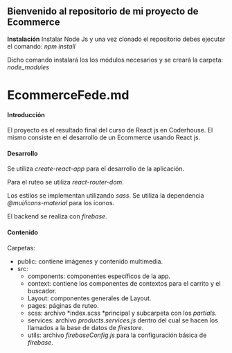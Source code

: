 ##  Bienvenido al repositorio de mi proyecto de Ecommerce
**Instalación**
Instalar Node Js y una vez clonado el repositorio debes ejecutar el comando:
*npm install*

Dicho comando instalará los los módulos necesarios y se creará la carpeta: *node_modules*

# EcommerceFede.md
#### Introducción
El proyecto es el resultado final del curso de React js en Coderhouse.
El mismo consiste en el desarrollo de un Ecommerce usando React js.

#### Desarrollo
Se utiliza *create-react-app* para el desarrollo de la aplicación.

Para el ruteo se utiliza *react-router-dom*.

Los estilos se implementan utilizando *sass*.
Se utiliza la dependencia  *@mui/icons-material* para los iconos.

El backend se realiza con *firebase*.

#### Contenido
Carpetas:
- public: contiene imágenes y contenido multimedia.
- src:
	- components: componentes específicos de la app.
	- context: contiene los componentes de contextos para el carrito y el buscador.
	- Layout: componentes generales de Layout.
	- pages: páginas de ruteo.
	- scss: archivo *index.scss *principal y subcarpeta con los *partials*.
	- services: archivo *products.services.js* dentro del cual se hacen los llamados a la base de datos de *firestore*.
	- utils: archivo *firebaseConfig.js* para la configuración básica de *firebase*.